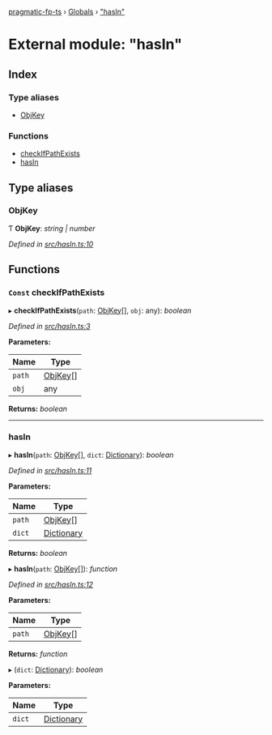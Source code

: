 [pragmatic-fp-ts](../README.md) › [Globals](../globals.md) › ["hasIn"](_hasin_.md)

# External module: "hasIn"

## Index

### Type aliases

* [ObjKey](_hasin_.md#objkey)

### Functions

* [checkIfPathExists](_hasin_.md#const-checkifpathexists)
* [hasIn](_hasin_.md#hasin)

## Type aliases

###  ObjKey

Ƭ **ObjKey**: *string | number*

*Defined in [src/hasIn.ts:10](https://github.com/hermann-p/pragmatic-fp-ts/blob/472cce0/src/hasIn.ts#L10)*

## Functions

### `Const` checkIfPathExists

▸ **checkIfPathExists**(`path`: [ObjKey](_hasin_.md#objkey)[], `obj`: any): *boolean*

*Defined in [src/hasIn.ts:3](https://github.com/hermann-p/pragmatic-fp-ts/blob/472cce0/src/hasIn.ts#L3)*

**Parameters:**

Name | Type |
------ | ------ |
`path` | [ObjKey](_hasin_.md#objkey)[] |
`obj` | any |

**Returns:** *boolean*

___

###  hasIn

▸ **hasIn**(`path`: [ObjKey](_hasin_.md#objkey)[], `dict`: [Dictionary](_types_.md#dictionary)): *boolean*

*Defined in [src/hasIn.ts:11](https://github.com/hermann-p/pragmatic-fp-ts/blob/472cce0/src/hasIn.ts#L11)*

**Parameters:**

Name | Type |
------ | ------ |
`path` | [ObjKey](_hasin_.md#objkey)[] |
`dict` | [Dictionary](_types_.md#dictionary) |

**Returns:** *boolean*

▸ **hasIn**(`path`: [ObjKey](_hasin_.md#objkey)[]): *function*

*Defined in [src/hasIn.ts:12](https://github.com/hermann-p/pragmatic-fp-ts/blob/472cce0/src/hasIn.ts#L12)*

**Parameters:**

Name | Type |
------ | ------ |
`path` | [ObjKey](_hasin_.md#objkey)[] |

**Returns:** *function*

▸ (`dict`: [Dictionary](_types_.md#dictionary)): *boolean*

**Parameters:**

Name | Type |
------ | ------ |
`dict` | [Dictionary](_types_.md#dictionary) |
